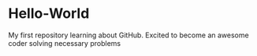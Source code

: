 # Hello-World
My first repository learning about GitHub. Excited to become an awesome coder solving necessary problems
